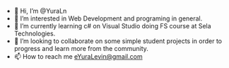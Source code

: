 - 👋 Hi, I’m @YuraLn
- 👀 I’m interested in Web Development and programing in general.
- 🌱 I’m currently learning c# on Visual Studio doing FS course at Sela Technologies.
- 💞️ I’m looking to collaborate on some simple student projects in order to progress and learn more from the community.
- 📫 How to reach me eYuraLevin@gmail.com

<!---
YuraLn/YuraLn is a ✨ special ✨ repository because its `README.md` (this file) appears on your GitHub profile.
You can click the Preview link to take a look at your changes.
--->
